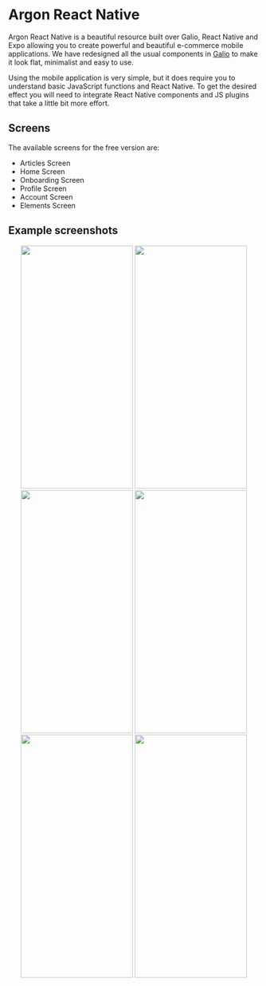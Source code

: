# Argon React Native

Argon React Native is a beautiful resource built over Galio, React Native and Expo allowing you to create powerful and beautiful e-commerce mobile applications. We have redesigned all the usual components in [Galio](https://galio.io?ref=argonrn-docs) to make it look flat, minimalist and easy to use.

Using the mobile application is very simple, but it does require you to understand basic JavaScript functions and React Native. To get the desired effect you will need to integrate React Native components and JS plugins that take a little bit more effort.

## Screens

The available screens for the free version are:
* Articles Screen
* Home Screen
* Onboarding Screen
* Profile Screen
* Account Screen 
* Elements Screen


## Example screenshots
<p align="center">
  <img src="https://raw.githubusercontent.com/creativetimofficial/argon-react-native/gh-pages/docs/assets/screens/onboarding-screen.png" width="225px" height="487.2px">
  <img src="https://raw.githubusercontent.com/creativetimofficial/argon-react-native/gh-pages/docs/assets/screens/drawer-screen.png" width="225px" height="487.2px">
  <img src="https://raw.githubusercontent.com/creativetimofficial/argon-react-native/gh-pages/docs/assets/screens/profile-screen.png" width="225px" height="487.2px">
  <img src="https://raw.githubusercontent.com/creativetimofficial/argon-react-native/gh-pages/docs/assets/screens/home-screen.png" width="225px" height="487.2px">
  <img src="https://raw.githubusercontent.com/creativetimofficial/argon-react-native/gh-pages/docs/assets/screens/account-screen.png" width="225px" height="487.2px">
  <img src="https://raw.githubusercontent.com/creativetimofficial/argon-react-native/gh-pages/docs/assets/screens/components-screen.png" width="225px" height="487.2px">
</p>



